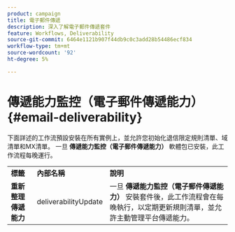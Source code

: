 ```yaml
---
product: campaign
title: 電子郵件傳遞
description: 深入了解電子郵件傳遞套件
feature: Workflows, Deliverability
source-git-commit: 6464e1121b907f44db9c0c3add28b54486ecf834
workflow-type: tm+mt
source-wordcount: '92'
ht-degree: 5%

---
```



# 傳遞能力監控（電子郵件傳遞能力）{#email-deliverability}

下面詳述的工作流預設安裝在所有實例上，並允許您初始化退信限定規則清單、域清單和MX清單。 一旦 **傳遞能力監控（電子郵件傳遞能力）** 軟體包已安裝，此工作流程每晚運行。
<table> 
 <tbody> 
  <tr> 
   <td> <strong>標籤</strong><br /> </td> 
   <td> <strong>內部名稱</strong><br /> </td> 
   <td> <strong>說明</strong><br /> </td> 
  </tr> 
  <tr> 
   <td> <strong>重新整理傳遞能力</strong><br /> </td> 
   <td> <span class="uicontrol">deliverabilityUpdate</span> <br /> </td> 
   <td>  一旦 <strong>傳遞能力監控（電子郵件傳遞能力）</strong> 安裝套件後，此工作流程會在每晚執行，以定期更新規則清單，並允許主動管理平台傳遞能力。<br /> </td> 
  </tr> 
 </tbody> 
</table>

